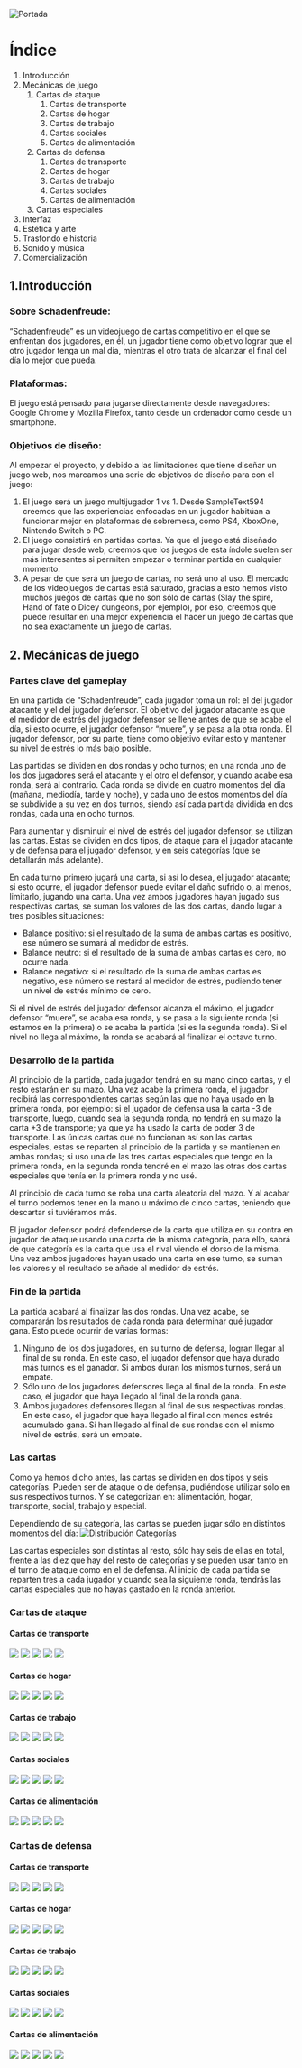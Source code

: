 ![Portada](/Imágenes/Portada_GDD.png)


# Índice
1. Introducción
2. Mecánicas de juego
    1. Cartas de ataque
        1. Cartas de transporte   
        2. Cartas de hogar
        3. Cartas de trabajo
        4. Cartas sociales
        5. Cartas de alimentación
    2. Cartas de defensa
        1. Cartas de transporte   
        2. Cartas de hogar
        3. Cartas de trabajo
        4. Cartas sociales
        5. Cartas de alimentación
    3. Cartas especiales
3. Interfaz
4. Estética y arte
5. Trasfondo e historia
6. Sonido y música
7. Comercialización


## 1.Introducción 
### Sobre Schadenfreude:
“Schadenfreude” es un videojuego de cartas competitivo en el que se enfrentan dos jugadores, en él, un jugador tiene como objetivo lograr que el otro jugador tenga un mal día, mientras el otro trata de alcanzar el final del día lo mejor que pueda.
### Plataformas:
El juego está pensado para jugarse directamente desde navegadores: Google Chrome y Mozilla Firefox, tanto desde un ordenador como desde un smartphone.
### Objetivos de diseño:
Al empezar el proyecto, y debido a las limitaciones que tiene diseñar un juego web, nos marcamos una serie de objetivos de diseño para con el juego:
1. El juego será un juego multijugador 1 vs 1. Desde SampleText594 creemos que las experiencias enfocadas en un jugador habitúan a funcionar mejor en plataformas de sobremesa, como PS4, XboxOne, Nintendo Switch o PC. 
2. El juego consistirá en partidas cortas. Ya que el juego está diseñado para jugar desde web, creemos que los juegos de esta índole suelen ser más interesantes si permiten empezar o terminar partida en cualquier momento.
3.	A pesar de que será un juego de cartas, no será uno al uso. El mercado de los videojuegos de cartas está saturado, gracias a esto hemos visto muchos juegos de cartas que no son sólo de cartas (Slay the spire, Hand of fate o Dicey dungeons, por ejemplo), por eso, creemos que puede resultar en una mejor experiencia el hacer un juego de cartas que no sea exactamente un juego de cartas.


## 2. Mecánicas de juego
### Partes clave del gameplay
En una partida de “Schadenfreude”, cada jugador toma un rol: el del jugador atacante y el del jugador defensor. El objetivo del jugador atacante es que el medidor de estrés del jugador defensor se llene antes de que se acabe el día, si esto ocurre, el jugador defensor “muere”, y se pasa a la otra ronda. El jugador defensor, por su parte, tiene como objetivo evitar esto y mantener su nivel de estrés lo más bajo posible.

Las partidas se dividen en dos rondas y ocho turnos; en una ronda uno de los dos jugadores será el atacante y el otro el defensor, y cuando acabe esa ronda, será al contrario. Cada ronda se divide en cuatro momentos del día (mañana, mediodía, tarde y noche), y cada uno de estos momentos del día se subdivide a su vez en dos turnos, siendo así cada partida dividida en dos rondas, cada una en ocho turnos.

Para aumentar y disminuir el nivel de estrés del jugador defensor, se utilizan las cartas. Estas se dividen en dos tipos, de ataque para el jugador atacante y de defensa para el jugador defensor, y en seis categorías (que se detallarán más adelante).

En cada turno primero jugará una carta, si así lo desea, el jugador atacante; si esto ocurre, el jugador defensor puede evitar el daño sufrido o, al menos, limitarlo, jugando una carta. Una vez ambos jugadores hayan jugado sus respectivas cartas, se suman los valores de las dos cartas, dando lugar a tres posibles situaciones:
* Balance positivo: si el resultado de la suma de ambas cartas es positivo, ese número se sumará al medidor de estrés.
* Balance neutro: si el resultado de la suma de ambas cartas es cero, no ocurre nada.
* Balance negativo: si el resultado de la suma de ambas cartas es negativo, ese número se restará al medidor de estrés, pudiendo tener un nivel de estrés mínimo de cero.

Si el nivel de estrés del jugador defensor alcanza el máximo, el jugador defensor “muere”, se acaba esa ronda, y se pasa a la siguiente ronda (si estamos en la primera) o se acaba la partida (si es la segunda ronda). Si el nivel no llega al máximo, la ronda se acabará al finalizar el octavo turno.

### Desarrollo de la partida
Al principio de la partida, cada jugador tendrá en su mano cinco cartas, y el resto estarán en su mazo. Una vez acabe la primera ronda, el jugador recibirá las correspondientes cartas según las que no haya usado en la primera ronda, por ejemplo: si el jugador de defensa usa la carta -3 de transporte, luego, cuando sea la segunda ronda, no tendrá en su mazo la carta +3 de transporte; ya que ya ha usado la carta de poder 3 de transporte. Las únicas cartas que no funcionan así son las cartas especiales, estas se reparten al principio de la partida y se mantienen en ambas rondas; si uso una de las tres cartas especiales que tengo en la primera ronda, en la segunda ronda tendré en el mazo las otras dos cartas especiales que tenía en la primera ronda y no usé.

Al principio de cada turno se roba una carta aleatoria del mazo. Y al acabar el turno podemos tener en la mano u máximo de cinco cartas, teniendo que descartar si tuviéramos más.

El jugador defensor podrá defenderse de la carta que utiliza en su contra en jugador de ataque usando una carta de la misma categoría, para ello, sabrá de que categoría es la carta que usa el rival viendo el dorso de la misma. Una vez ambos jugadores hayan usado una carta en ese turno, se suman los valores y el resultado se añade al medidor de estrés.

### Fin de la partida
La partida acabará al finalizar las dos rondas. Una vez acabe, se compararán los resultados de cada ronda para determinar qué jugador gana. Esto puede ocurrir de varias formas:
1. Ninguno de los dos jugadores, en su turno de defensa, logran llegar al final de su ronda. En este caso, el jugador defensor que haya durado más turnos es el ganador. Si ambos duran los mismos turnos, será un empate.
2. Sólo uno de los jugadores defensores llega al final de la ronda. En este caso, el jugador que haya llegado al final de la ronda gana.
3. Ambos jugadores defensores llegan al final de sus respectivas rondas. En este caso, el jugador que haya llegado al final con menos estrés acumulado gana. Si han llegado al final de sus rondas con el mismo nivel de estrés, será un empate.

### Las cartas
Como ya hemos dicho antes, las cartas se dividen en dos tipos y seis categorías. Pueden ser de ataque o de defensa, pudiéndose utilizar sólo en sus respectivos turnos. Y se categorizan en: alimentación, hogar, transporte, social, trabajo y especial.

Dependiendo de su categoría, las cartas se pueden jugar sólo en distintos momentos del día:
![Distribución Categorías](/Imágenes/distribucion_categorias.JPG)

Las cartas especiales son distintas al resto, sólo hay seis de ellas en total, frente a las diez que hay del resto de categorías y se pueden usar tanto en el turno de ataque como en el de defensa. Al inicio de cada partida se reparten tres a cada jugador y cuando sea la siguiente ronda, tendrás las cartas especiales que no hayas gastado en la ronda anterior.

### Cartas de ataque
#### Cartas de transporte
![](/Imágenes/Cartas%20Transporte/carta0.png)
![](/Imágenes/Cartas%20Transporte/carta1.png)
![](/Imágenes/Cartas%20Transporte/carta2.png)
![](/Imágenes/Cartas%20Transporte/carta3.png)
![](/Imágenes/Cartas%20Transporte/carta4.png)

#### Cartas de hogar
![](/Imágenes/Cartas%20Hogar/carta10.png)
![](/Imágenes/Cartas%20Hogar/carta11.png)
![](/Imágenes/Cartas%20Hogar/carta12.png)
![](/Imágenes/Cartas%20Hogar/carta13.png)
![](/Imágenes/Cartas%20Hogar/carta14.png)

#### Cartas de trabajo
![](/Imágenes/Cartas%20Trabajo/carta15.png)
![](/Imágenes/Cartas%20Trabajo/carta16.png)
![](/Imágenes/Cartas%20Trabajo/carta17.png)
![](/Imágenes/Cartas%20Trabajo/carta18.png)
![](/Imágenes/Cartas%20Trabajo/carta19.png)

#### Cartas sociales
![](/Imágenes/Cartas%20Social/carta21.png)
![](/Imágenes/Cartas%20Social/carta24.png)
![](/Imágenes/Cartas%20Social/carta20.png)
![](/Imágenes/Cartas%20Social/carta22.png)
![](/Imágenes/Cartas%20Social/carta23.png)

#### Cartas de alimentación
![](/Imágenes/Cartas%20Alimentación/carta5.png)
![](/Imágenes/Cartas%20Alimentación/carta6.png)
![](/Imágenes/Cartas%20Alimentación/carta7.png)
![](/Imágenes/Cartas%20Alimentación/carta8.png)
![](/Imágenes/Cartas%20Alimentación/carta9.png)

### Cartas de defensa
#### Cartas de transporte
![](/Imágenes/Cartas%20Transporte/carta25.png)
![](/Imágenes/Cartas%20Transporte/carta26.png)
![](/Imágenes/Cartas%20Transporte/carta27.png)
![](/Imágenes/Cartas%20Transporte/carta28.png)
![](/Imágenes/Cartas%20Transporte/carta29.png)

#### Cartas de hogar
![](/Imágenes/Cartas%20Hogar/carta35.png)
![](/Imágenes/Cartas%20Hogar/carta36.png)
![](/Imágenes/Cartas%20Hogar/carta37.png)
![](/Imágenes/Cartas%20Hogar/carta38.png)
![](/Imágenes/Cartas%20Hogar/carta39.png)

#### Cartas de trabajo
![](/Imágenes/Cartas%20Trabajo/carta40.png)
![](/Imágenes/Cartas%20Trabajo/carta41.png)
![](/Imágenes/Cartas%20Trabajo/carta42.png)
![](/Imágenes/Cartas%20Trabajo/carta43.png)
![](/Imágenes/Cartas%20Trabajo/carta44.png)

#### Cartas sociales
![](/Imágenes/Cartas%20Social/carta45.png)
![](/Imágenes/Cartas%20Social/carta46.png)
![](/Imágenes/Cartas%20Social/carta47.png)
![](/Imágenes/Cartas%20Social/carta48.png)
![](/Imágenes/Cartas%20Social/carta49.png)

#### Cartas de alimentación
![](/Imágenes/Cartas%20Alimentación/carta30.png)
![](/Imágenes/Cartas%20Alimentación/carta31.png)
![](/Imágenes/Cartas%20Alimentación/carta32.png)
![](/Imágenes/Cartas%20Alimentación/carta33.png)
![](/Imágenes/Cartas%20Alimentación/carta34.png)
